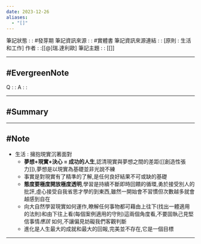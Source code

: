 ```yaml
---
date: 2023-12-26
aliases:
  - "[]"
---
```

筆記狀態 : :  #發芽期 
筆記資訊來源 : : #實體書 
筆記資訊來源連結 : : [原則 : 生活和工作]
作者 : :[[@]瑞.達利歐]
筆記主題 : : [[]]

---
#EvergreenNote
---
Q : :
A : :

---
#Summary
---






---
#Note 
---
- 生活 : 擁抱現實沉著面對
	- **夢想+現實+決心 = 成功的人生**,認清現實與夢想之間的差距([[創造性張力]]),夢想是以現實為基礎並非光說不練
	- 事實是對現實有了精準的了解,是任何良好結果不可或缺的基礎
	- **態度要極度開放極度透明**,學習是持續不斷即時回饋的循環,勇於接受別人的批評,虛心接受自我省思才學的到東西,雖然一開始會不習慣但次數越多就會越感到自在
	- 向大自然學習現實如何運作,瞭解任何事物都可藉由上往下(找出一體適用的法則)和由下往上看(每個案例適用的守則)這兩個角度看,不要固執己見堅信事情*應該* 如何,不讓偏見妨礙我們客觀判斷
	- 進化是人生最大的成就和最大的回報,完美並不存在,它是一個目標
---



